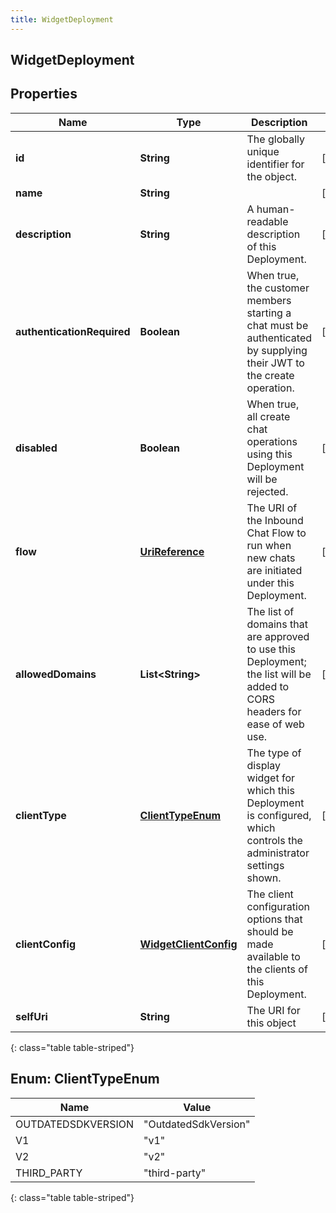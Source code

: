 ```yaml
---
title: WidgetDeployment
---
```

## WidgetDeployment


## Properties

| Name | Type | Description | Notes |
| ------------ | ------------- | ------------- | ------------- |
| **id** | **String** | The globally unique identifier for the object. |  [optional] |
| **name** | **String** |  |  [optional] |
| **description** | **String** | A human-readable description of this Deployment. |  [optional] |
| **authenticationRequired** | **Boolean** | When true, the customer members starting a chat must be authenticated by supplying their JWT to the create operation. |  [optional] |
| **disabled** | **Boolean** | When true, all create chat operations using this Deployment will be rejected. |  [optional] |
| **flow** | [**UriReference**](UriReference.html) | The URI of the Inbound Chat Flow to run when new chats are initiated under this Deployment. |  [optional] |
| **allowedDomains** | **List&lt;String&gt;** | The list of domains that are approved to use this Deployment; the list will be added to CORS headers for ease of web use. |  [optional] |
| **clientType** | [**ClientTypeEnum**](#ClientTypeEnum) | The type of display widget for which this Deployment is configured, which controls the administrator settings shown. |  [optional] |
| **clientConfig** | [**WidgetClientConfig**](WidgetClientConfig.html) | The client configuration options that should be made available to the clients of this Deployment. |  [optional] |
| **selfUri** | **String** | The URI for this object |  [optional] |
{: class="table table-striped"}


<a name="ClientTypeEnum"></a>

## Enum: ClientTypeEnum

| Name | Value |
| ---- | ----- |
| OUTDATEDSDKVERSION | &quot;OutdatedSdkVersion&quot; |
| V1 | &quot;v1&quot; |
| V2 | &quot;v2&quot; |
| THIRD_PARTY | &quot;third-party&quot; |
{: class="table table-striped"}



